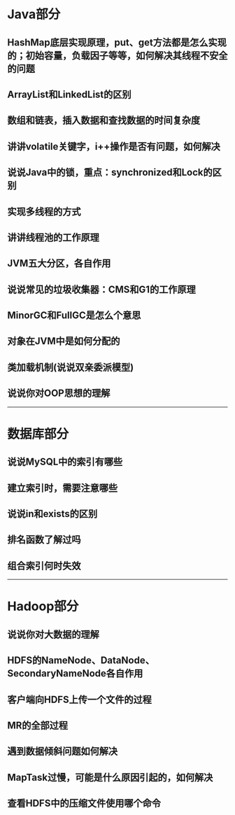 # Java部分
## HashMap底层实现原理，put、get方法都是怎么实现的；初始容量，负载因子等等，如何解决其线程不安全的问题
## ArrayList和LinkedList的区别
## 数组和链表，插入数据和查找数据的时间复杂度
## 讲讲volatile关键字，i++操作是否有问题，如何解决
## 说说Java中的锁，重点：synchronized和Lock的区别
## 实现多线程的方式
## 讲讲线程池的工作原理
## JVM五大分区，各自作用
## 说说常见的垃圾收集器：CMS和G1的工作原理
## MinorGC和FullGC是怎么个意思
## 对象在JVM中是如何分配的
## 类加载机制(说说双亲委派模型)
## 说说你对OOP思想的理解
-----
# 数据库部分
## 说说MySQL中的索引有哪些
## 建立索引时，需要注意哪些
## 说说in和exists的区别
## 排名函数了解过吗
## 组合索引何时失效
-----
# Hadoop部分
## 说说你对大数据的理解
## HDFS的NameNode、DataNode、SecondaryNameNode各自作用
## 客户端向HDFS上传一个文件的过程
## MR的全部过程
## 遇到数据倾斜问题如何解决
## MapTask过慢，可能是什么原因引起的，如何解决
## 查看HDFS中的压缩文件使用哪个命令
